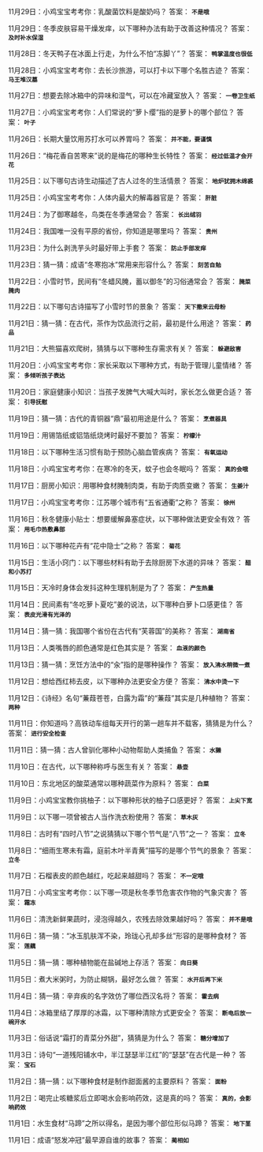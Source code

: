 11月29日：小鸡宝宝考考你：乳酸菌饮料是酸奶吗？ 答案： **`不是哦`**

11月29日：冬季皮肤容易干燥发痒，以下哪种办法有助于改善这种情况？ 答案： **`及时补水保湿`**

11月28日：冬天鸭子在冰面上行走，为什么不怕“冻脚丫”？ 答案： **`鸭掌温度也很低`**

11月28日：小鸡宝宝考考你：去长沙旅游，可以打卡以下哪个名胜古迹？ 答案： **`马王堆汉墓`**

11月27日：想要去除冰箱中的异味和湿气，可以在冷藏室放入？ 答案： **`一卷卫生纸`**

11月27日：小鸡宝宝考考你：人们常说的“萝卜缨”指的是萝卜的哪个部位？ 答案： **`叶子`**

11月26日：长期大量饮用苏打水可以养胃吗？ 答案： **`并不能，要谨慎`**

11月26日：“梅花香自苦寒来”说的是梅花的哪种生长特性？ 答案： **`经过低温才会开花`**

11月25日：以下哪句古诗生动描述了古人过冬的生活情景？ 答案： **`地炉犹拥木绵裘`**

11月25日：小鸡宝宝考考你：人体内最大的解毒器官是？ 答案： **`肝脏`**

11月24日：为了御寒越冬，鸟类在冬季通常会？ 答案： **`长出绒羽`**

11月24日：我国唯一没有平原的省份，你知道是哪里吗？ 答案： **`贵州`**

11月23日：为什么剥洗芋头时最好带上手套？ 答案： **`防止手部发痒`**

11月23日：猜一猜：成语“冬寒抱冰”常用来形容什么？ 答案： **`刻苦自勉`**

11月22日：小雪时节，民间有“冬蜡风腌，蓄以御冬”的习俗通常会？ 答案： **`腌菜腌肉`**

11月22日：以下哪句古诗描写了小雪时节的景象？ 答案： **`天下撒来云母粉`**

11月21日：猜一猜：在古代，茶作为饮品流行之前，最初是什么用途？ 答案： **`药品`**

11月21日：大熊猫喜欢爬树，猜猜与以下哪种生存需求有关？ 答案： **`躲避敌害`**

11月20日：小鸡宝宝考考你：家长采取以下哪种方式，有助于管理儿童情绪？ 答案： **`多倾听孩子表达`**

11月20日：家庭健康小知识：当孩子发脾气大喊大叫时，家长怎么做更合适？ 答案： **`引导抚慰`**

11月19日：猜一猜：古代的青铜器“鼎”最初用途是什么？ 答案： **`烹煮器具`**

11月19日：用锡箔纸或铝箔纸烧烤时最好不要加？ 答案： **`柠檬汁`**

11月18日：以下哪种生活习惯有助于预防心脑血管疾病？ 答案： **`有氧运动`**

11月18日：小鸡宝宝考考你：在寒冷的冬天，蚊子也会冬眠吗？ 答案： **`真的会哦`**

11月17日：厨房小知识：用哪种食材腌制肉类，有助于肉质变嫩？ 答案： **`生姜汁`**

11月17日：小鸡宝宝考考你：江苏哪个城市有“五省通衢”之称？ 答案： **`徐州`**

11月16日：秋冬健康小贴士：想要缓解鼻塞症状，以下哪种做法更安全有效？ 答案： **`用毛巾热敷鼻部`**

11月16日：以下哪种花卉有“花中隐士”之称？ 答案： **`菊花`**

11月15日：生活小窍门：以下哪些材料有助于去除厨房下水道的异味？ 答案： **`醋和小苏打`**

11月15日：天冷时身体会发抖这种生理机制是为了？ 答案： **`产生热量`**

11月14日：民间素有“冬吃萝卜夏吃”姜的说法，以下哪种白萝卜口感更佳？ 答案： **`表皮光滑有光泽的`**

11月14日：猜一猜：我国哪个省份在古代有“芙蓉国”的美称？ 答案： **`湖南省`**

11月13日：人类嘴唇的颜色通常是红色其实是？ 答案： **`血液的颜色`**

11月13日：猜一猜：烹饪方法中的“汆”指的是哪种操作？ 答案： **`放入沸水稍微一煮`**

11月12日：想给西红柿去皮，以下哪种办法更安全方便？ 答案： **`沸水中烫一下`**

11月12日：《诗经》名句“蒹葭苍苍，白露为霜”的“蒹葭”其实是几种植物？ 答案： **`两种`**

11月11日：你知道吗？高铁动车组每天开行的第一趟车并不载客，猜猜是为什么？ 答案： **`进行安全检查`**

11月11日：猜一猜：古人曾驯化哪种小动物帮助人类捕鱼？ 答案： **`水獭`**

11月10日：在古代，以下哪种称呼与医生有关？ 答案： **`悬壶`**

11月10日：东北地区的酸菜通常以哪种蔬菜作为原料？ 答案： **`白菜`**

11月9日：小鸡宝宝教你挑柚子：以下哪种形状的柚子口感更好？ 答案： **`上尖下宽`**

11月9日：以下哪一项曾被古人当作洗衣粉使用？ 答案： **`草木灰`**

11月8日：古时有“四时八节”之说猜猜以下哪个节气是“八节”之一？ 答案： **`立冬`**

11月8日：“细雨生寒未有霜，庭前木叶半青黄”描写的是哪个节气的景象？ 答案： **`立冬`**

11月7日：石榴表皮的颜色越红，吃起来越甜吗？ 答案： **`不一定哦`**

11月7日：小鸡宝宝考考你：以下哪一项是秋冬季节危害农作物的气象灾害？ 答案： **`霜冻`**

11月6日：清洗新鲜果蔬时，浸泡得越久，农残去除效果越好吗？ 答案： **`并不是哦`**

11月6日：猜一猜：“冰玉肌肤浑不染，玲珑心孔却多丝”形容的是哪种食材？ 答案： **`莲藕`**

11月5日：猜一猜：哪种植物能在盐碱地上存活？ 答案： **`向日葵`**

11月5日：煮大米粥时，为防止糊锅，最好怎么做？ 答案： **`水开后再下米`**

11月4日：猜一猜：辛弃疾的名字效仿了哪位西汉名将？ 答案： **`霍去病`**

11月4日：冰箱里结了厚厚的冰霜，以下哪种清除方式更安全？ 答案： **`断电后放一碗开水`**

11月3日：俗话说“霜打的青菜分外甜”，猜猜是为什么？ 答案： **`糖分增加了`**

11月3日：诗句“一道残阳铺水中，半江瑟瑟半江红”的“瑟瑟”在古代是一种？ 答案： **`宝石`**

11月2日：猜一猜：以下哪种食材是制作甜面酱的主要原料？ 答案： **`面粉`**

11月2日：喝完止咳糖浆后立即喝水会影响药效，这是真的吗？ 答案： **`真的，会影响药效`**

11月1日：水生食材“马蹄”之所以得名，是因为哪个部位形似马蹄？ 答案： **`地下茎`**

11月1日：成语“怒发冲冠”最早源自谁的故事？ 答案： **`蔺相如`**
